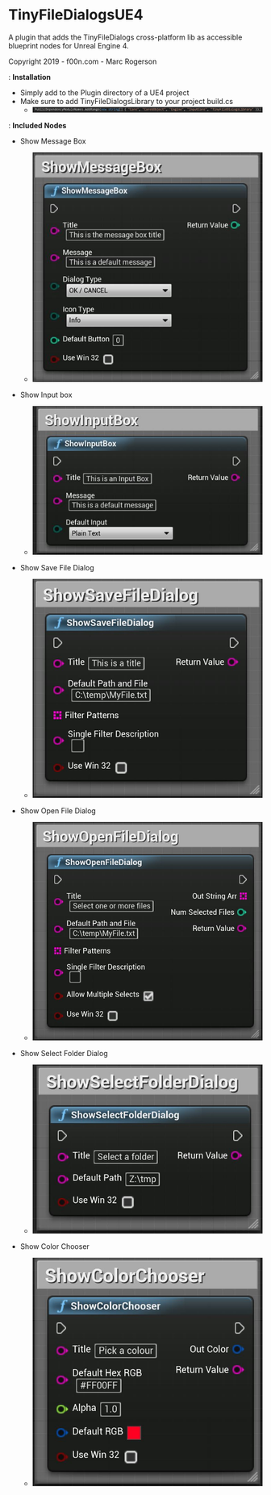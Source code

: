 # TinyFileDialogsUE4
A plugin that adds the TinyFileDialogs cross-platform lib as accessible blueprint nodes for Unreal Engine 4.

Copyright 2019 - f00n.com - Marc Rogerson

: **Installation**
* Simply add to the Plugin directory of a UE4 project
* Make sure to add TinyFileDialogsLibrary to your project build.cs
  * ![TinyFileDialogs Dependency](https://github.com/Doublezer0/TinyFileDialogsUE4/blob/master/Documentation/img/dependency.JPG)

: **Included Nodes**
* Show Message Box
  * ![TinyFileDialogs ShowMessageBox](https://github.com/Doublezer0/TinyFileDialogsUE4/blob/master/Documentation/img/ShowMessageBox.JPG)

* Show Input box
  * ![TinyFileDialogs ShowInputBox](https://github.com/Doublezer0/TinyFileDialogsUE4/blob/master/Documentation/img/ShowInputBox.JPG)
  
* Show Save File Dialog
  * ![TinyFileDialogs ShowSaveFileDialog](https://github.com/Doublezer0/TinyFileDialogsUE4/blob/master/Documentation/img/ShowSaveFileDialog.JPG)
  
* Show Open File Dialog
  * ![TinyFileDialogs ShowOpenFileDialog](https://github.com/Doublezer0/TinyFileDialogsUE4/blob/master/Documentation/img/ShowOpenFileDialog.JPG)
  
* Show Select Folder Dialog
  * ![TinyFileDialogs ShowSelectFolderDialog](https://github.com/Doublezer0/TinyFileDialogsUE4/blob/master/Documentation/img/ShowSelectFolderDialog.JPG)
  
* Show Color Chooser
  * ![TinyFileDialogs ShowColorChooser](https://github.com/Doublezer0/TinyFileDialogsUE4/blob/master/Documentation/img/ShowColorChooser.JPG)
